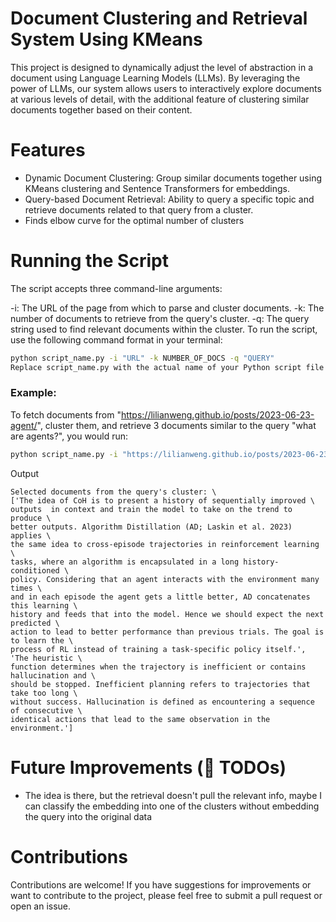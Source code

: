 # Document Clustering and Retrieval System Using KMeans
This project is designed to dynamically adjust the level of abstraction in a document using Language Learning Models (LLMs). By leveraging the power of LLMs, our system allows users to interactively explore documents at various levels of detail, with the additional feature of clustering similar documents together based on their content.

# Features
* Dynamic Document Clustering: Group similar documents together using KMeans clustering and Sentence Transformers for embeddings.
* Query-based Document Retrieval: Ability to query a specific topic and retrieve documents related to that query from a cluster.
* Finds elbow curve for the optimal number of clusters
  

# Running the Script
The script accepts three command-line arguments:

-i: The URL of the page from which to parse and cluster documents.
-k: The number of documents to retrieve from the query's cluster.
-q: The query string used to find relevant documents within the cluster.
To run the script, use the following command format in your terminal:

```bash
python script_name.py -i "URL" -k NUMBER_OF_DOCS -q "QUERY"
Replace script_name.py with the actual name of your Python script file.
```
### Example:
To fetch documents from "https://lilianweng.github.io/posts/2023-06-23-agent/", cluster them, and retrieve 3 documents similar to the query "what are agents?", you would run:

```bash
python script_name.py -i "https://lilianweng.github.io/posts/2023-06-23-agent/" -k 3 -q "what are agents?"
```
Output
```
Selected documents from the query's cluster: \
['The idea of CoH is to present a history of sequentially improved \
outputs  in context and train the model to take on the trend to produce \
better outputs. Algorithm Distillation (AD; Laskin et al. 2023) applies \
the same idea to cross-episode trajectories in reinforcement learning \
tasks, where an algorithm is encapsulated in a long history-conditioned \
policy. Considering that an agent interacts with the environment many times \
and in each episode the agent gets a little better, AD concatenates this learning \
history and feeds that into the model. Hence we should expect the next predicted \
action to lead to better performance than previous trials. The goal is to learn the \
process of RL instead of training a task-specific policy itself.', 'The heuristic \
function determines when the trajectory is inefficient or contains hallucination and \
should be stopped. Inefficient planning refers to trajectories that take too long \
without success. Hallucination is defined as encountering a sequence of consecutive \
identical actions that lead to the same observation in the environment.']
```
# Future Improvements (🚧 TODOs)
* The idea is there, but the retrieval doesn't pull the relevant info, maybe I can classify the embedding into one of the clusters without embedding the query into the original data

# Contributions
Contributions are welcome! If you have suggestions for improvements or want to contribute to the project, please feel free to submit a pull request or open an issue.
